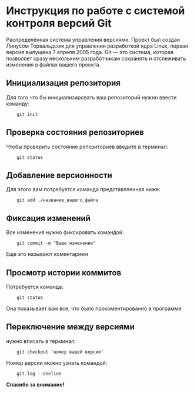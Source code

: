 # **Инструкция по работе с системой контроля версий Git**

Распределённая система управления версиями. Проект был создан Линусом Торвальдсом для управления разработкой ядра Linux, первая версия выпущена 7 апреля 2005 года. Git — это система, которая позволяет сразу нескольким разработчикам сохранять и отслеживать изменения в файлах вашего проекта.

## Инициализация репозитория
Для того что бы инициализировать ваш репозиторий нужно ввести команду:
        
        git init


## Проверка состояния репозиториев
Чтобы проверить состояние репозиториев введите в терминал:

        git status

## Добавление версионности
Для этого вам потребуется команда представлленная ниже:
        
        git add ./название_вашего_файла


## Фиксация изменений
Все изменения нужно фиксировать командой:

        git commit -m "Ваше изменение"
Еще это называют коментарием


## Просмотр истории коммитов
Потребуется команда:

        git status
Она показывает вам все, что было прокоментированно в программе

## Переключение между версиями
нужно вписать в терминал:
        
        git checkout 'номер вашей версии'
Номер версии можно узнать командой:

        git log --oneline

**Спасибо за внимание!**